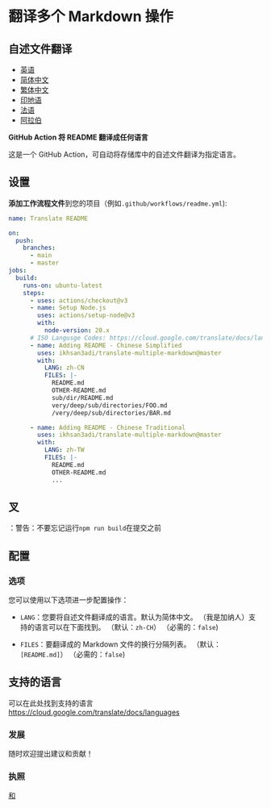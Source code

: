 # 翻译多个 Markdown 操作

## 自述文件翻译

-   [英语](README.md)
-   [简体中文](README.zh-CN.md)
-   [繁体中文](README.zh-TW.md)
-   [印地语](README.hi.md)
-   [法语](README.fr.md)
-   [阿拉伯](README.ar.md)

**GitHub Action 将 README 翻译成任何语言**

这是一个 GitHub Action，可自动将存储库中的自述文件翻译为指定语言。

## 设置

**添加工作流程文件**到您的项目（例如`.github/workflows/readme.yml`):

```yaml
name: Translate README

on:
  push:
    branches:
      - main
      - master
jobs:
  build:
    runs-on: ubuntu-latest
    steps:
      - uses: actions/checkout@v3
      - name: Setup Node.js
        uses: actions/setup-node@v3
        with:
          node-version: 20.x
      # ISO Langusge Codes: https://cloud.google.com/translate/docs/languages
      - name: Adding README - Chinese Simplified
        uses: ikhsan3adi/translate-multiple-markdown@master
        with:
          LANG: zh-CN
          FILES: |-
            README.md
            OTHER-README.md
            sub/dir/README.md
            very/deep/sub/directories/FOO.md
            /very/deep/sub/directories/BAR.md

      - name: Adding README - Chinese Traditional
        uses: ikhsan3adi/translate-multiple-markdown@master
        with:
          LANG: zh-TW
          FILES: |-
            README.md
            OTHER-README.md
            ...
```

## 叉

：警告：不要忘记运行`npm run build`在提交之前

## 配置

### 选项

您可以使用以下选项进一步配置操作：

-   `LANG`：您要将自述文件翻译成的语言。默认为简体中文。 （我是加纳人）支持的语言可以在下面找到。
    （默认：`zh-CH`） （必需的：`false`)

-   `FILES`：要翻译成的 Markdown 文件的换行分隔列表。 （默认：`[README.md]`） （必需的：`false`)

## 支持的语言

可以在此处找到支持的语言<https://cloud.google.com/translate/docs/languages>

### 发展

随时欢迎提出建议和贡献！

### 执照

[和](./LICENSE)
